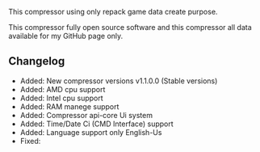 This compressor using only repack game data create purpose.

This compressor fully open source software and this compressor all data available for my GitHub page only.

Changelog
-----------------------------------------------
- Added: New compressor versions v1.1.0.0 (Stable versions)
- Added: AMD cpu support
- Added: Intel cpu support
- Added: RAM manege support
- Added: Compressor api-core Ui system
- Added: Time/Date Ci (CMD Interface) support
- Added: Language support only English-Us
- Fixed: 
